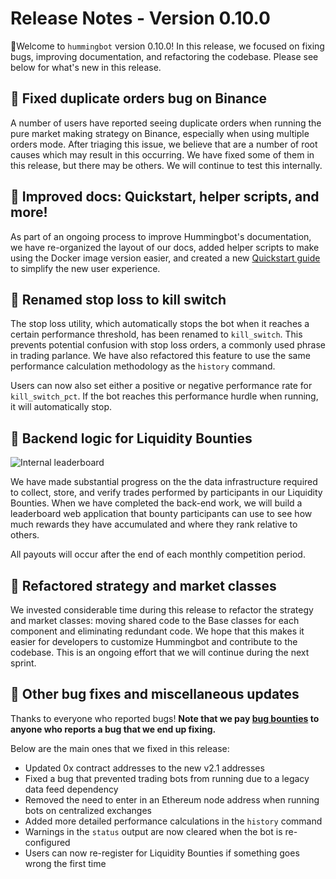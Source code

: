 # Release Notes - Version 0.10.0

🚀Welcome to `hummingbot` version 0.10.0! In this release, we focused on fixing bugs, improving documentation, and refactoring the codebase. Please see below for what's new in this release.

## 🐞 Fixed duplicate orders bug on Binance

A number of users have reported seeing duplicate orders when running the pure market making strategy on Binance, especially when using multiple orders mode. After triaging this issue, we believe that are a number of root causes which may result in this occurring. We have fixed some of them in this release, but there may be others. We will continue to test this internally. 

## 📝 Improved docs: Quickstart, helper scripts, and more!

As part of an ongoing process to improve Hummingbot's documentation, we have re-organized the layout of our docs, added helper scripts to make using the Docker image version easier, and created a new [Quickstart guide](/quickstart) to simplify the new user experience.

## 🛑 Renamed stop loss to kill switch

The stop loss utility, which automatically stops the bot when it reaches a certain performance threshold, has been renamed to `kill_switch`. This prevents potential confusion with stop loss orders, a commonly used phrase in trading parlance. We have also refactored this feature to use the same performance calculation methodology as the `history` command.

Users can now also set either a positive or negative performance rate for `kill_switch_pct`. If the bot reaches this performance hurdle when running, it will automatically stop.

## 🌊 Backend logic for Liquidity Bounties

![Internal leaderboard](/assets/img/liquidity-bounties.png)

We have made substantial progress on the the data infrastructure required to collect, store, and verify trades performed by participants in our Liquidity Bounties. When we have completed the back-end work, we will build a leaderboard web application that bounty participants can use to see how much rewards they have accumulated and where they rank relative to others.

All payouts will occur after the end of each monthly competition period.

## 🔗 Refactored strategy and market classes

We invested considerable time during this release to refactor the strategy and market classes: moving shared code to the Base classes for each component and eliminating redundant code. We hope that this makes it easier for developers to customize Hummingbot and contribute to the codebase. This is an ongoing effort that we will continue during the next sprint.

## 🐞 Other bug fixes and miscellaneous updates

Thanks to everyone who reported bugs! **Note that we pay [bug bounties](/support/bug-bounty-program) to anyone who reports a bug that we end up fixing.**

Below are the main ones that we fixed in this release:

* Updated 0x contract addresses to the new v2.1 addresses
* Fixed a bug that prevented trading bots from running due to a legacy data feed dependency
* Removed the need to enter in an Ethereum node address when running bots on centralized exchanges
* Added more detailed performance calculations in the `history` command
* Warnings in the `status` output are now cleared when the bot is re-configured
* Users can now re-register for Liquidity Bounties if something goes wrong the first time
